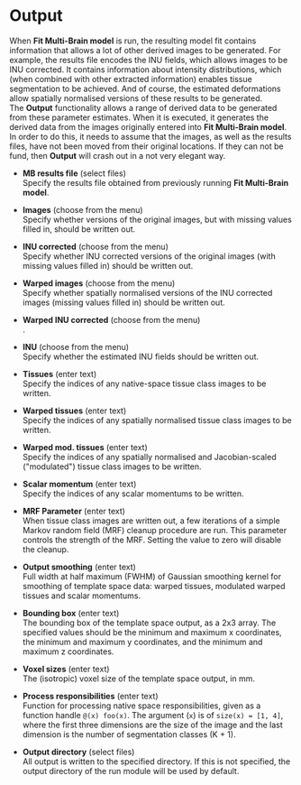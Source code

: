 # Output  
When **Fit Multi-Brain model** is run, the resulting model fit contains information that allows a lot of other derived images to be generated. For example, the results file encodes the INU fields, which allows images to be INU corrected. It contains information about intensity distributions, which (when combined with other extracted information) enables tissue segmentation to be achieved. And of course, the estimated deformations allow spatially normalised versions of these results to be generated.   
The **Output** functionality allows a range of derived data to be generated from these parameter estimates. When it is executed, it generates the derived data from the images originally entered into **Fit Multi-Brain model**. In order to do this, it needs to assume that the images, as well as the results files, have not been moved from their original locations. If they can not be fund, then **Output** will crash out in a not very elegant way.   

* **MB results file** (select files)  
Specify the results file obtained from previously running **Fit Multi-Brain model**.   

* **Images** (choose from the menu)  
Specify whether versions of the original images, but with missing values filled in, should be written out.   

* **INU corrected** (choose from the menu)  
Specify whether INU corrected versions of the original images (with missing values filled in) should be written out.   

* **Warped images** (choose from the menu)  
Specify whether spatially normalised versions of the INU corrected images (missing values filled in) should be written out.   

* **Warped INU corrected** (choose from the menu)  
.   

* **INU** (choose from the menu)  
Specify whether the estimated INU fields should be written out.   

* **Tissues** (enter text)  
Specify the indices of any native-space tissue class images to be written.   

* **Warped tissues** (enter text)  
Specify the indices of any spatially normalised tissue class images to be written.   

* **Warped mod. tissues** (enter text)  
Specify the indices of any spatially normalised and Jacobian-scaled ("modulated") tissue class images to be written.   

* **Scalar momentum** (enter text)  
Specify the indices of any scalar momentums to be written.   

* **MRF Parameter** (enter text)  
When tissue class images are written out, a few iterations of a simple Markov random field (MRF) cleanup procedure are run.  This parameter controls the strength of the MRF. Setting the value to zero will disable the cleanup.   

* **Output smoothing** (enter text)  
Full width at half maximum (FWHM) of Gaussian smoothing kernel for smoothing of template space data: warped tissues, modulated warped tissues and scalar momentums.   

* **Bounding box** (enter text)  
The bounding box of the template space output, as a 2x3 array. The specified values should be the minimum and maximum x coordinates, the minimum and maximum y coordinates, and the minimum and maximum z coordinates.   

* **Voxel sizes** (enter text)  
The (isotropic) voxel size of the template space output, in mm.   

* **Process responsibilities** (enter text)  
Function for processing native space responsibilities, given as a function handle ``@(x) foo(x)``. The argument (``x``) is of ``size(x) = [1, 4]``, where the first three dimensions are the size of the image and the last dimension is the number of segmentation classes (K + 1).   

* **Output directory** (select files)  
All output is written to the specified directory. If this is not specified, the output directory of the run module will be used by default.   
